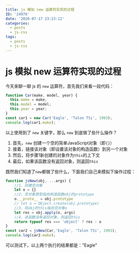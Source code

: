 ```yaml
---
title: js 模拟 new 运算符实现的过程
ID: '24976'
date: '2020-07-17 23:23:12'
categories:
  - posts
  - js-css
tags:
  - posts
  - js-css
---
```


# js 模拟 new 运算符实现的过程

今天来聊一聊 js 的 `new` 运算符，首先我们来看一段代码：

``` js 
function Car(make, model, year) {
  this.make = make;
  this.model = model;
  this.year = year;
}
const car1 = new Car('Eagle', 'Talon TSi', 1993);
console.log(car1.make);
```

以上使用到了 `new` 关键字，那么 `new` 到底做了些什么操作？

1. 首先，`new` 创建一个空的简单JavaScript对象（即`{}`）
2. 接着，链接该对象（即设置该对象的构造函数）到另一个对象
3. 然后，将步骤1新创建的对象作为`this`的上下文
4. 最后，如果该函数没有返回对象，则返回`this`

既然我们知道了`new`都做了些什么，下面我们自己来模拟下操作过程：

``` js 
function jsNew(obj, ...args) {
    //1、创建空对象
    let o = {}
    //2、空对象原型指向构造函数obj的prototype
    o.__proto__ = obj.prototype
    // let o = Object.create(obj.prototype)
    //3、将obj的this指向空对象o
    let res = obj.apply(o, args)
    //4、该函数没有返回对象，则返回this
    return typeof res === 'object' ? res : o
}
const car2 = jsNew(Car,'Eagle', 'Talon TSi', 1993);
console.log(car2.make);
```

可以测试下，以上两个执行的结果都是："Eagle"
 
 
 
 
 
 
 
 
 
 
 
 
 
 
 
 
 
 
 
 
 
 
 
 
 
